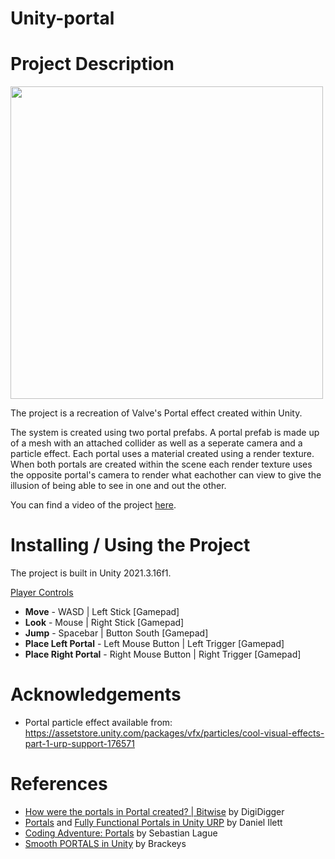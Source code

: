 # Unity-portal

# Project Description
<img src="https://user-images.githubusercontent.com/55785328/211294906-d9f67a86-394f-4724-bd60-4282115879b9.png" width="500" height="500">

The project is a recreation of Valve's Portal effect created within Unity.

The system is created using two portal prefabs. A portal prefab is made up of a mesh with an attached collider as well as a seperate camera and a particle effect. Each portal uses a material created using a render texture. When both portals are created within the scene each render texture uses the opposite portal's camera to render what eachother can view to give the illusion of being able to see in one and out the other.

You can find a video of the project [here](https://youtu.be/NX3zPsITkn4).

# Installing / Using the Project
The project is built in Unity 2021.3.16f1.

<ins>Player Controls</ins>
- **Move** - WASD | Left Stick [Gamepad]
- **Look** - Mouse | Right Stick [Gamepad]
- **Jump** - Spacebar | Button South [Gamepad]
- **Place Left Portal** - Left Mouse Button | Left Trigger [Gamepad]
- **Place Right Portal** - Right Mouse Button | Right Trigger [Gamepad]

# Acknowledgements
- Portal particle effect available from: https://assetstore.unity.com/packages/vfx/particles/cool-visual-effects-part-1-urp-support-176571

# References
- [How were the portals in Portal created? | Bitwise](https://www.youtube.com/watch?v=_SmPR5mvH7w) by DigiDigger
- [Portals](https://danielilett.com/2019-12-01-tut4-intro-portals/) and [Fully Functional Portals in Unity URP](https://www.youtube.com/watch?v=PkGjYig8avo) by Daniel Ilett
- [Coding Adventure: Portals](https://www.youtube.com/watch?v=cWpFZbjtSQg) by Sebastian Lague
- [Smooth PORTALS in Unity](https://www.youtube.com/watch?v=cuQao3hEKfs) by Brackeys
